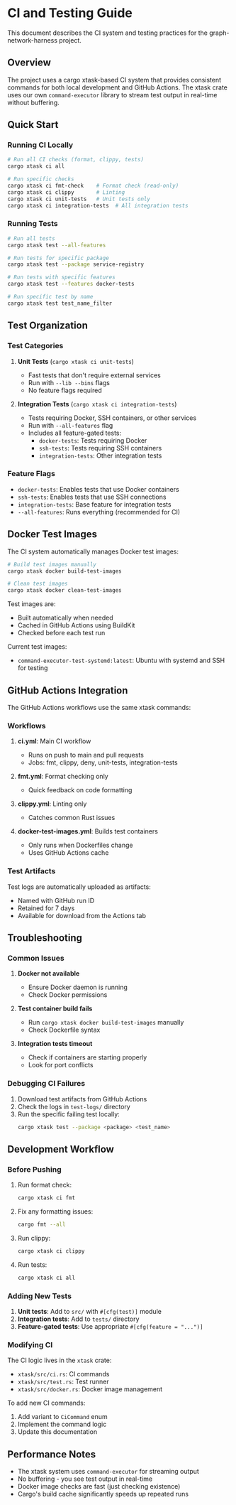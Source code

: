 # CI and Testing Guide

This document describes the CI system and testing practices for the graph-network-harness project.

## Overview

The project uses a cargo xtask-based CI system that provides consistent commands for both local development and GitHub Actions. The xtask crate uses our own `command-executor` library to stream test output in real-time without buffering.

## Quick Start

### Running CI Locally

```bash
# Run all CI checks (format, clippy, tests)
cargo xtask ci all

# Run specific checks
cargo xtask ci fmt-check    # Format check (read-only)
cargo xtask ci clippy       # Linting
cargo xtask ci unit-tests   # Unit tests only
cargo xtask ci integration-tests  # All integration tests
```

### Running Tests

```bash
# Run all tests
cargo xtask test --all-features

# Run tests for specific package
cargo xtask test --package service-registry

# Run tests with specific features
cargo xtask test --features docker-tests

# Run specific test by name
cargo xtask test test_name_filter
```

## Test Organization

### Test Categories

1. **Unit Tests** (`cargo xtask ci unit-tests`)
   - Fast tests that don't require external services
   - Run with `--lib --bins` flags
   - No feature flags required

2. **Integration Tests** (`cargo xtask ci integration-tests`)
   - Tests requiring Docker, SSH containers, or other services
   - Run with `--all-features` flag
   - Includes all feature-gated tests:
     - `docker-tests`: Tests requiring Docker
     - `ssh-tests`: Tests requiring SSH containers
     - `integration-tests`: Other integration tests

### Feature Flags

- `docker-tests`: Enables tests that use Docker containers
- `ssh-tests`: Enables tests that use SSH connections
- `integration-tests`: Base feature for integration tests
- `--all-features`: Runs everything (recommended for CI)

## Docker Test Images

The CI system automatically manages Docker test images:

```bash
# Build test images manually
cargo xtask docker build-test-images

# Clean test images
cargo xtask docker clean-test-images
```

Test images are:
- Built automatically when needed
- Cached in GitHub Actions using BuildKit
- Checked before each test run

Current test images:
- `command-executor-test-systemd:latest`: Ubuntu with systemd and SSH for testing

## GitHub Actions Integration

The GitHub Actions workflows use the same xtask commands:

### Workflows

1. **ci.yml**: Main CI workflow
   - Runs on push to main and pull requests
   - Jobs: fmt, clippy, deny, unit-tests, integration-tests

2. **fmt.yml**: Format checking only
   - Quick feedback on code formatting

3. **clippy.yml**: Linting only
   - Catches common Rust issues

4. **docker-test-images.yml**: Builds test containers
   - Only runs when Dockerfiles change
   - Uses GitHub Actions cache

### Test Artifacts

Test logs are automatically uploaded as artifacts:
- Named with GitHub run ID
- Retained for 7 days
- Available for download from the Actions tab

## Troubleshooting

### Common Issues

1. **Docker not available**
   - Ensure Docker daemon is running
   - Check Docker permissions

2. **Test container build fails**
   - Run `cargo xtask docker build-test-images` manually
   - Check Dockerfile syntax

3. **Integration tests timeout**
   - Check if containers are starting properly
   - Look for port conflicts

### Debugging CI Failures

1. Download test artifacts from GitHub Actions
2. Check the logs in `test-logs/` directory
3. Run the specific failing test locally:
   ```bash
   cargo xtask test --package <package> <test_name>
   ```

## Development Workflow

### Before Pushing

1. Run format check:
   ```bash
   cargo xtask ci fmt
   ```

2. Fix any formatting issues:
   ```bash
   cargo fmt --all
   ```

3. Run clippy:
   ```bash
   cargo xtask ci clippy
   ```

4. Run tests:
   ```bash
   cargo xtask ci all
   ```

### Adding New Tests

1. **Unit tests**: Add to `src/` with `#[cfg(test)]` module
2. **Integration tests**: Add to `tests/` directory
3. **Feature-gated tests**: Use appropriate `#[cfg(feature = "...")]`

### Modifying CI

The CI logic lives in the `xtask` crate:
- `xtask/src/ci.rs`: CI commands
- `xtask/src/test.rs`: Test runner
- `xtask/src/docker.rs`: Docker image management

To add new CI commands:
1. Add variant to `CiCommand` enum
2. Implement the command logic
3. Update this documentation

## Performance Notes

- The xtask system uses `command-executor` for streaming output
- No buffering - you see test output in real-time
- Docker image checks are fast (just checking existence)
- Cargo's build cache significantly speeds up repeated runs